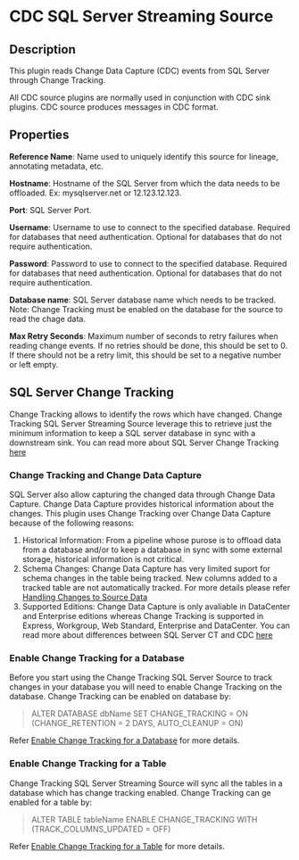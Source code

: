 # CDC SQL Server Streaming Source

Description
-----------
This plugin reads Change Data Capture (CDC) events from SQL Server through Change Tracking.

All CDC source plugins are normally used in conjunction with CDC sink plugins. 
CDC source produces messages in CDC format.  

Properties
----------
**Reference Name**: Name used to uniquely identify this source for lineage, annotating metadata, etc.

**Hostname**: Hostname of the SQL Server from which the data needs to be offloaded. 
Ex: mysqlserver.net or 12.123.12.123.

**Port**: SQL Server Port.

**Username**:  Username to use to connect to the specified database. Required for databases that need authentication. 
Optional for databases that do not require authentication.

**Password**:  Password to use to connect to the specified database. Required for databases that need authentication.
Optional for databases that do not require authentication.

**Database name**:  SQL Server database name which needs to be tracked. 
Note: Change Tracking must be enabled on the database for the source to read the chage data.

**Max Retry Seconds**: Maximum number of seconds to retry failures when reading change events.
If no retries should be done, this should be set to 0.
If there should not be a retry limit, this should be set to a negative number or left empty.

SQL Server Change Tracking
--------------------------
Change Tracking allows to identify the rows which have changed. Change Tracking SQL Server Streaming Source leverage 
this to retrieve just the minimum information to keep a SQL server database in sync with a downstream sink. You can 
read more about SQL Server Change Tracking 
[here](https://docs.microsoft.com/en-us/sql/relational-databases/track-changes/about-change-tracking-sql-server)

### Change Tracking and Change Data Capture
SQL Server also allow capturing the changed data through Change Data Capture. Change Data Capture provides historical 
information about the changes. This plugin uses Change Tracking over Change Data Capture because of the following 
reasons:

1. Historical Information: From a pipeline whose purose is to offload data from a database and/or to keep a database 
in sync with some external storage, historical information is not critical.
2. Schema Changes: Change Data Capture has very limited suport for schema changes in the table being tracked. 
New columns added to a tracked table are not automatically tracked. For more details please refer 
[Handling Changes to Source Data](https://docs.microsoft.com/en-us/sql/relational-databases/track-changes/about-change-data-capture-sql-server#handling-changes-to-source-tables)
3. Supported Editions: Change Data Capture is only avaliable in DataCenter and Enterprise editions whereas 
Change Tracking is supported in Express, Workgroup, Web Standard, Enterprise and DataCenter.
You can read more about differences between SQL Server CT and CDC 
[here](https://technet.microsoft.com/en-us/library/cc280519(v=sql.105).aspx)

### Enable Change Tracking for a Database
Before you start using the Change Tracking SQL Server Source to track changes in your database you will need to 
enable Change Tracking on the database. Change Tracking can be enabled on database by:

> ALTER DATABASE dbName SET CHANGE_TRACKING = ON (CHANGE_RETENTION = 2 DAYS, AUTO_CLEANUP = ON)

Refer [Enable Change Tracking for a Database](https://docs.microsoft.com/en-us/sql/relational-databases/track-changes/enable-and-disable-change-tracking-sql-server#enable-change-tracking-for-a-database) for more details.

### Enable Change Tracking for a Table
Change Tracking SQL Server Streaming Source will sync all the tables in a database which has change tracking enabled. 
Change Tracking can ge enabled for a table by:

> ALTER TABLE tableName ENABLE CHANGE_TRACKING WITH (TRACK_COLUMNS_UPDATED = OFF)

Refer [Enable Change Tracking for a Table](https://docs.microsoft.com/en-us/sql/relational-databases/track-changes/enable-and-disable-change-tracking-sql-server#enable-change-tracking-for-a-table) for more details.

